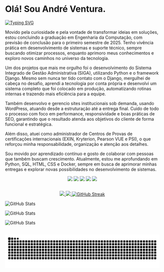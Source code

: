 # Olá! Sou **André Ventura.**

[![Typing SVG](https://readme-typing-svg.demolab.com?font=M+PLUS+Code+Latin&weight=600&pause=500&color=2ECC40&background=023047&vCenter=true&random=true&width=1000&height=60&lines=Estudante+de+Engenharia+da+Computa%C3%A7%C3%A3o;Aprendi+tentando%2C+continuo+insistindo;Persist%C3%AAncia+%C3%A9+o+meu+algoritmo+padr%C3%A3o;Apaixonado+por+Tecnologia;Experi%C3%AAncia+em+Python+com+Framework+Django;Fiz+um+sistema+em+Django+sem+saber+o+que+era+Django;Erro%2C+insisto%2C+acerto)](https://git.io/typing-svg)

Movido pela curiosidade e pela vontade de transformar ideias em soluções, estou concluindo a graduação em Engenharia da Computação, com previsão de conclusão para o primeiro semestre de 2025. Tenho vivência prática em desenvolvimento de sistemas e suporte técnico, sempre buscando otimizar processos, enquanto aprimoro meus conhecimentos e exploro novos caminhos no universo da tecnologia.  

Um dos projetos que mais me orgulho foi o desenvolvimento do Sistema Integrado de Gestão Administrativa (SIGA), utilizando Python e o framework Django. Mesmo sem nunca ter tido contato com o Django, mergulhei de cabeça no desafio, aprendi a tecnologia por conta própria e desenvolvi um sistema completo que foi colocado em produção, automatizando rotinas internas e trazendo mais eficiência para a equipe.  

Também desenvolvo e gerencio sites institucionais sob demanda, usando WordPress, atuando desde a estruturação até a entrega final. Cuido de todo o processo com foco em performance, responsividade e boas práticas de SEO, garantindo que o resultado atenda aos objetivos do cliente de forma funcional e estratégica.  

Além disso, atuei como administrador de Centros de Provas de certificações internacionais (EXIN, Kryterion, Pearson VUE e PSI), o que reforçou minha responsabilidade, organização e atenção aos detalhes.  

Sou movido por aprendizado contínuo e gosto de colaborar com pessoas que também buscam crescimento. Atualmente, estou me aprofundando em Python, SQL, HTML, CSS e Docker, sempre em busca de aprimorar minhas entregas e explorar novas possibilidades no desenvolvimento de sistemas.

<div align="center">
    <a href="https://api.whatsapp.com/send?phone=5531991904415" target="_blank"><img src="https://img.shields.io/badge/WhatsApp-25D366?style=for-the-badge&logo=whatsapp&logoColor=white" target="_blank"></a>
    <a href="https://t.me/asventura96" target="_blank"><img src="https://img.shields.io/badge/Telegram-2CA5E0?style=for-the-badge&logo=telegram&logoColor=white" target="_blank"></a>
    <a href="https://instagram.com/asventura96" target="_blank"><img src="https://img.shields.io/badge/-Instagram-%23E4405F?style=for-the-badge&logo=instagram&logoColor=white" target="_blank"></a>
    <a href="https://discord.gg/k92zkFcAwH" target="_blank"><img src="https://img.shields.io/badge/Discord-7289DA?style=for-the-badge&logo=discord&logoColor=white" target="_blank"></a> 
    <a href="https://www.linkedin.com/in/asventura96" target="_blank"><img src="https://img.shields.io/badge/-LinkedIn-%230077B5?style=for-the-badge&logo=linkedin&logoColor=white" target="_blank"></a>  
</div>

##

<div align="center">
  <a href="https://github.com/asventura96">
  <img height="180em" src="https://github-readme-stats.vercel.app/api?username=asventura96&show_icons=true&theme=dark&include_all_commits=true&count_private=true"/>
  <img height="180em" src="https://github-readme-stats.vercel.app/api/top-langs/?username=asventura96&layout=compact&langs_count=7&theme=dark"/>
  <a href="https://git.io/streak-stats"><img src="https://streak-stats.demolab.com?user=asventura96&theme=dark&locale=pt_BR" alt="GitHub Streak" /></a>
</div>

![GitHub Stats](https://github-readme-stats.vercel.app/api?username=asventura96&theme=dark&show_icons=true&hide_border=true&count_private=true)

![GitHub Stats](https://github-readme-stats.vercel.app/api/top-langs/?username=asventura96&theme=dark&show_icons=true&hide_border=true&layout=compact)

![GitHub Stats](https://streak-stats.demolab.com?user=asventura96&theme=dark&hide_border=true)

##

![Snake animation](https://github.com/asventura96/asventura96/blob/output/github-snake.svg)
